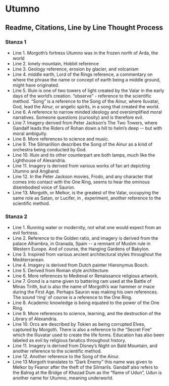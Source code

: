 # Utumno
## Readme, Citations, Line by Line Thought Process

### Stanza 1
- Line 1.   Morgoth’s fortress Utumno was in the frozen north of Arda, the world
- Line 2.	lonely mountain, Hobbit reference
- Line 3.   Geology reference, erosion by glacier, and volcanism
- Line 4.   middle earth, Lord of the Rings reference, a commentary on where the phrase the name or concept of earth being a middle ground, might have originated.
- Line 5.   Illuin is one of two towers of light created by the Valar in the early days of the world’s creation. “observe” - reference to the scientific method. “Song” is a reference to the Song of the Ainur, where Iluvatar, God, lead the Ainur, or angelic spirits, in a song that created the world.
- Line 6.   A reference to narrow minded ideology and oversimplified moral narratives. Someone questions (curiosity) and is therefore evil.
- Line 7.   Imagery derived from Peter Jackson’s The Two Towers, where Gandalf leads the Riders of Rohan down a hill to helm’s deep -- but with moral ambiguity.
- Line 8.   More references to science and music.
- Line 9.   The Silmarillion describes the Song of the Ainur as a kind of orchestra being conducted by God.
- Line 10.  Illuin and its other counterpart are both lamps, much like the Lighthouse of Alexandria.
- Line 11.  Imagery is derived from various works of fan art depicting Utumno and Angband.
- Line 12.  In the Peter Jackson movies, Frodo, and any character that comes into contact with the One Ring, seems to hear the ominous disembodied voice of Sauron.
- Line 13.  Morgoth, or Melkor, is the greatest of the Valar, occupying the same role as Satan, or Lucifer, in , experiment, another reference to the scientific method.

### Stanza 2
- Line 1.   Running water or modernity, not what one would expect from an evil fortress.
- Line 2.   Reference to the Golden ratio, and imagery is derived from the palace Alhambra, in Granada, Spain -- a remnant of Muslim rule in Western Europe. And of course, the Hanging Gardens of Babylon.
- Line 3.   Inspired from various ancient architectural styles throughout the Mediterranean.
- Line 4.   Imagery is derived from Dutch painter Hieronymus Bosch.
- Line 5.   Derived from Roman style architecture.
- Line 6.   More references to Medieval or Renaissance religious artwork.
- Line 7.   Grond is a name given to battering ram used at the Battle of Minas Tirith, but is also the name of Morgoth’s war hammer or mace during the First Age. Perhaps Sauron was making his own references. The sound ‘ring’ of course is a reference to the One Ring.
- Line 8.   Academic knowledge is being equated to the power of the One Ring.
- Line 9.   More references to science, learning, and the destruction of the Library of Alexandria. 
- Line 10.  Orcs are described by Tokien as being corrupted Elves, captured by Morgoth. There is also a reference to the “Secret Fire” which the Illuvatar used to create the life forms. Education has also been labeled as evil by religious fanatics throughout history.
- Line 11.  Imagery is derived from Disney’s Night on Bald Mountain, and another reference to the scientific method.
- Line 12.  Another reference to the Song of the Ainur.
- Line 13   Morgoth translates to “Dark Enemy” this name was given to Melkor by Feanor after the theft of the Silmarils. Gandalf also refers to the Balrog at the Bridge of Khazad Dum as the “flame of Udun”, Udun is another name for Utumno, meaning underworld. 







